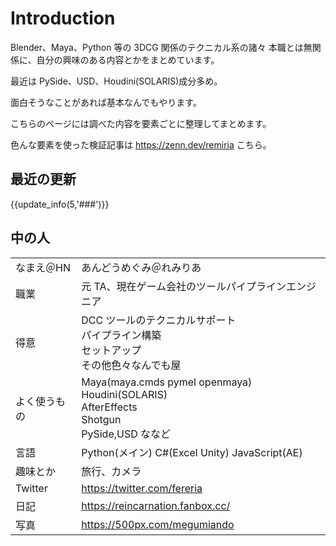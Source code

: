 # Introduction

Blender、Maya、Python 等の 3DCG 関係のテクニカル系の諸々
本職とは無関係に、自分の興味のある内容とかをまとめています。

最近は PySide、USD、Houdini(SOLARIS)成分多め。

面白そうなことがあれば基本なんでもやります。

こちらのページには調べた内容を要素ごとに整理してまとめます。

色んな要素を使った検証記事は
https://zenn.dev/remiria
こちら。
## 最近の更新

{{update_info(5,'###')}}

## 中の人

|              |                                                                                                    |
| ------------ | -------------------------------------------------------------------------------------------------- |
| なまえ＠HN   | あんどうめぐみ＠れみりあ                                                                           |
| 職業         | 元 TA、現在ゲーム会社のツールパイプラインエンジニア                                                |
| 得意         | DCC ツールのテクニカルサポート<br>パイプライン構築<br>セットアップ<br>その他色々なんでも屋         |
| よく使うもの | Maya(maya.cmds pymel openmaya)<br>Houdini(SOLARIS)<br>AfterEffects<br>Shotgun<br>PySide,USD ななど |
| 言語         | Python(メイン) C#(Excel Unity) JavaScript(AE)                                                      |
| 趣味とか     | 旅行、カメラ                                                                                       |
| Twitter      | https://twitter.com/fereria                                                                        |
| 日記         | https://reincarnation.fanbox.cc/                                                                   |
| 写真         | https://500px.com/megumiando                                                                       |
